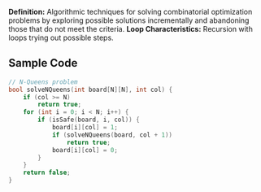 **Definition:** Algorithmic techniques for solving combinatorial optimization problems by exploring possible solutions incrementally and abandoning those that do not meet the criteria.
**Loop Characteristics:** Recursion with loops trying out possible steps.

## Sample Code
```cpp
// N-Queens problem
bool solveNQueens(int board[N][N], int col) {
    if (col >= N)
        return true;
    for (int i = 0; i < N; i++) {
        if (isSafe(board, i, col)) {
            board[i][col] = 1;
            if (solveNQueens(board, col + 1))
                return true;
            board[i][col] = 0;
        }
    }
    return false;
}